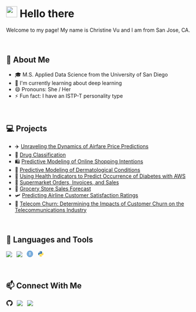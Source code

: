 # <img src="https://raw.githubusercontent.com/MartinHeinz/MartinHeinz/master/wave.gif" width="30px" height="30px" /> Hello there
Welcome to my page! My name is Christine Vu and I am from San Jose, CA.

&nbsp;

## :book: About Me
- 🎓 M.S. Applied Data Science from the University of San Diego
- 🌱 I'm currently learning about deep learning
- 😄 Pronouns: She / Her
- ⚡ Fun fact: I have an ISTP-T personality type

&nbsp;

## 💻 Projects
- ✈️ [Unraveling the Dynamics of Airfare Price Predictions](https://github.com/christinevu510/Unraveling-the-Dynamics-of-Airfare-Price-Predictions)
- 💊 [Drug Classification](https://github.com/christinevu510/Drug-Classification)
- 🛍️ [Predictive Modeling of Online Shopping Intentions](https://github.com/christinevu510/Predictive-Modeling-of-Online-Shopping-Intentions)
- 🔬 [Predictive Modeling of Dermatological Conditions](https://github.com/christinevu510/dermatology-project)
- 🏥 [Using Health Indicators to Predict Occurrence of Diabetes with AWS](https://github.com/christinevu510/Predict-Diabetes-Cloud)
- 🛒 [Supermarket Orders, Invoices, and Sales](https://github.com/christinevu510/Supermarket-Orders-Invoices-and-Sales)
- 🏪 [Grocery Store Sales Forecast](https://github.com/christinevu510/Grocery-Store-Forecast)
- 🛩️ [Predicting Airline Customer Satisfaction Ratings](https://github.com/christinevu510/Predicting-Airline-Customer-Satisfaction-Ratings)
- 📡 [Telecom Churn: Determining the Impacts of Customer Churn on the Telecommunications Industry](https://github.com/christinevu510/Telecom-Churn)

&nbsp;

## 🔧 Languages and Tools <br />
<img src="https://cdn.jsdelivr.net/gh/devicons/devicon/icons/vscode/vscode-original.svg" width="3.5%"/> &nbsp;
<img src="https://cdn.jsdelivr.net/gh/devicons/devicon/icons/mysql/mysql-original.svg" width="3.5%"/> &nbsp;
<img src="https://raw.githubusercontent.com/devicons/devicon/1119b9f84c0290e0f0b38982099a2bd027a48bf1/icons/rstudio/rstudio-original.svg" width="3.5%"/> &nbsp;
<img src="https://github.com/devicons/devicon/blob/v2.15.1/icons/python/python-original.svg" width="3.5%"/> &nbsp;

&nbsp;

## 📫 Connect With Me
[<img src="https://github.com/devicons/devicon/blob/v2.15.1/icons/github/github-original.svg" width="3.5%"/>](https://github.com/christinevu510) &nbsp;
[<img src="https://img.icons8.com/color/48/000000/linkedin.png" width="3.5%"/>](https://www.linkedin.com/in/christine-vu-41656517a/)  &nbsp;
<a href="mailto:christinevu510@gmail.com"> <img src="https://img.icons8.com/fluent/48/000000/gmail.png" width="3.5%"/>
